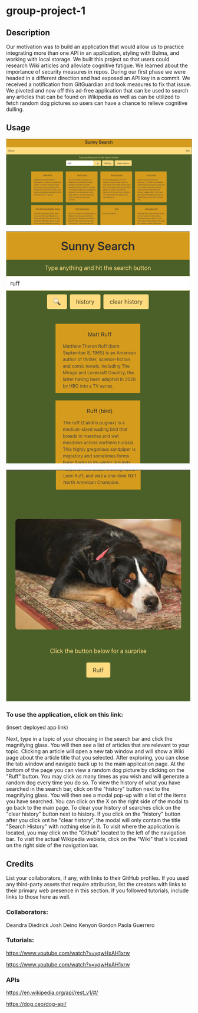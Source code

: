 # group-project-1

## Description
Our motivation was to build an application that would allow us to practice integrating more than one API in an application, styling with Bulma, and working with local storage. We built this project so that users could research Wiki articles and alleviate cognitive fatigue. We learned about the importance of security measures in repos. During our first phase we were headed in a  different direction and had exposed an API key in a commit. We received a notification from GitGuardian and took measures to fix that issue. We pivoted and now off this ad-free application that can be used to search any articles that can be found on Wikipedia as well as can be utilized to fetch random dog pictures so users can have a chance to relieve cognitive dulling.

## Usage

   ![wide](./assets/images/wide-screen-shot.png)

   ![mobile](./assets/images/mobile-screen-shot.png)

   ![pup](./assets/images/mobile-screen-shot-pup.png)

### To use the application, click on this link:
(insert deployed app link)

Next, type in a topic of your choosing in the search bar and click the magnifying glass. You will then see a list of articles that are relevant to your topic. Clicking an article will open a new tab window and will show a Wiki page about the article title that you selected. After exploring, you can close the tab window and navigate back up to the main application page. At the bottom of the page you can view a random dog picture by clicking on the "Ruff" button. You may click as many times as you wish and will generate a random dog every time you do so. To view the history of what you have searched in the search bar, click on the "history" button next to the magnifying glass. You will then see a modal pop-up with a list of the items you have searched. You can click on the X on the right side of the modal to go back to the main page. To clear your history of searches click on the "clear history" button next to history. If you click on the "history" button after you click ont he "clear history", the modal will only contain the title "Search History" with nothing else in it. To visit where the application is located, you may click on the "Github" located to the left of the navigation bar. To visit the actual Wikipedia webiste, click on the "Wiki" that's located on the right side of the navigation bar.

## Credits
List your collaborators, if any, with links to their GitHub profiles.
If you used any third-party assets that require attribution, list the creators with links to their primary web presence in this section.
If you followed tutorials, include links to those here as well.

### Collaborators:
Deandra Diedrick
Josh Deino
Kenyon Gordon
Paola Guerrero

### Tutorials:
https://www.youtube.com/watch?v=yqwHxAH1xrw

https://www.youtube.com/watch?v=yqwHxAH1xrw

### APIs

https://en.wikipedia.org/api/rest_v1/#/

https://dog.ceo/dog-api/



